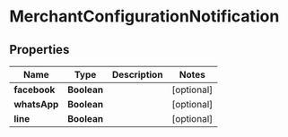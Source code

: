 

# MerchantConfigurationNotification


## Properties

| Name | Type | Description | Notes |
|------------ | ------------- | ------------- | -------------|
|**facebook** | **Boolean** |  |  [optional] |
|**whatsApp** | **Boolean** |  |  [optional] |
|**line** | **Boolean** |  |  [optional] |




